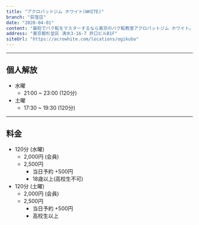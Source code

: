 ```yaml
---
title: "アクロバットジム ホワイト(WHITE)"
branch: "荻窪店"
date: "2020-04-01"
content: "最短でバク転をマスターするなら東京のバク転教室アクロバットジム ホワイト。錦糸町店・荻窪店。都内最高峰の充実設備＆講師陣がバク転を徹底サポートします。パルクール、トリッキングといった話題のスポーツもクラス開催中。初心者・未経験者・60歳以上もOK！"
address: "東京都杉並区 清水3-16-7 井口ビルB1F"
siteUrl: "https://acrowhite.com/locations/ogikubo"
---
```


---
## 個人解放
- 水曜 
    - 21:00 ~ 23:00 (120分)
- 土曜 
    - 17:30 ~ 19:30 (120分)

---
## 料金
- 120分 (水曜)
    - 2,000円 (会員)
    - 2,500円
        - 当日予約 +500円
        - 18歳以上(高校生不可)
- 120分 (土曜)
    - 2,000円 (会員)
    - 2,500円
        - 当日予約 +500円
        - 高校生以上